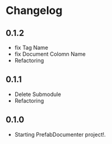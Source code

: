 # Changelog
## 0.1.2
- fix Tag Name
- fix Document Colomn Name
- Refactoring
## 0.1.1
- Delete Submodule
- Refactoring
## 0.1.0
- Starting PrefabDocumenter project!.